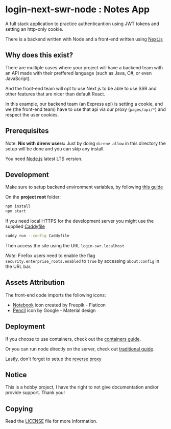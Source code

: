 # login-next-swr-node : Notes App

A full stack application to practice authenticantion using JWT tokens and setting an http-only cookie.

There is a backend written with Node and a front-end written using [Next.js](https://nextjs.org/)

## Why does this exist?

There are multiple cases where your project will have a backend team with an API made with their preffered language (such as Java, C#, or even JavaScript).

And the front-end team will opt to use Next js to be able to use SSR and other features that are nicer than default React.

In this example, our backend team (an Express api) is setting a cookie, and we (the front-end team) have to use that api via our proxy (`pages/api/*`) and respect the user cookies.

## Prerequisites

Note: **Nix with direnv users:** Just by doing `direnv allow` in this directory the setup will be done and you can skip any install.

You need [Node.js](https://nodejs.org/en) latest LTS version.

## Development

Make sure to setup backend environment variables, by following [this guide](./doc/env-vars.md)

On the **project root** folder:

```sh
npm install
npm start
```

If you need local HTTPS for the development server you might use the supplied [Caddyfile](./Caddyfile)

```sh
caddy run --config Caddyfile
```

Then access the site using the URL `login-swr.localhost`

_Note_: Firefox users need to enable the flag `security.enterprise_roots.enabled` to `true` by accessing `about:config` in the URL bar.

## Assets Attribution

The front-end code imports the following icons:

- [Notebook](https://www.flaticon.com/free-icons/notebook) icon created by Freepik - Flaticon
- [Pencil](https://pictogrammers.com/library/mdi/icon/pencil/) icon by Google - Material design

## Deployment

If you choose to use containers, check out the [containers guide](./doc/deploy/containers.md).

Or you can run node directly on the server, check out [traditional guide](./doc/deploy/traditional.md).

Lastly, don't forget to setup the [reverse proxy](./doc/deploy/reverse-proxy.md)

## Notice

This is a hobby project, I have the right to not give documentation and/or provide support. Thank you!

## Copying

Read the [LICENSE](./LICENSE) file for more information.
